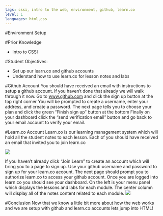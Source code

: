 ```yaml
---
tags: cssi, intro to the web, environment, github, learn.co
level: 1
languages: html,css
---
```

#Environment Setup

#Prior Knowledge
+ Intro to CSSI

#Student Objectives:
+ Set up our learn.co and github accounts
+ Understand how to use learn.co for lesson notes and labs

#Github Account
You should have received an email with instructions to setup a github account. If you haven’t done that already we will walk through it now.
Go to www.github.com and click the sign up button at the top right corner
You will be prompted to create a username, enter your address, and create a password.
The next page tells you to choose your plan and click the green “Finish sign up” button at the bottom
Finally on your dashboard click the “send verification email” button and go back to your email account to verify your email.

#Learn.co Account
Learn.co is our  learning management system which will hold all the student notes to each lesson. Each of you should have received an email that invited you to join learn.co

<img src="https://raw.githubusercontent.com/learn-co-students/cssi-1.2-intro-to-the-web-google-cssi-test-2015/master/images/learn1.png?token=AIBZYNE52giw7VFcZ2Xojx3s6zkiJPlLks5VqpyhwA%3D%3D">

If you haven’t already click “Join Learn” to create an account which will bring you to a page to sign up. Use your github username and password to sign up for your learn.co account. The next page should prompt you to authorize learn.co to access your github account.
Once you are logged into learn.co you should see your dashboard. On the left is your menu panel which displays the lessons and labs for each module. The center column will display all of the notes content related to each module.
<img src= "https://raw.githubusercontent.com/learn-co-curriculum/cssi-1.2-intro-to-the-web/master/images/learn2.png">

#Conclusion
Now that we know a little bit more about how the web works and we are setup with github and learn.co accounts lets jump into HTML!
